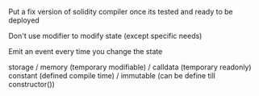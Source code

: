 Put a fix version of solidity compiler once its tested and ready to be deployed

Don't use modifier to modify state (except specific needs)

Emit an event every time you change the state

storage / memory (temporary modifiable) / calldata (temporary readonly)
constant (defined compile time) / immutable (can be define till constructor())
